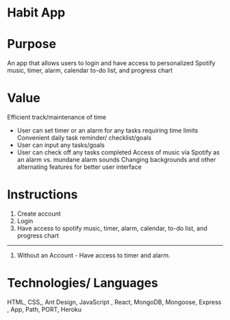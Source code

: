 # Habit App

# Purpose
An app that allows users to login and have access to personalized Spotify music, timer, alarm, calendar to-do list, and progress chart

# Value
Efficient track/maintenance of time
- User can set timer or an alarm for any tasks requiring time limits
Convenient daily task reminder/ checklist/goals
- User can input any tasks/goals
- User can check off any tasks completed
Access of music via Spotify as an alarm vs. mundane alarm sounds
Changing backgrounds and other alternating features for better user interface


# Instructions
1. Create account
2. Login
3. Have access to spotify music, timer, alarm, calendar, to-do list, and progress chart
---------------------------------------------------------------------------------------------------

1. Without an Account - Have access to timer and alarm.

# Technologies/ Languages
HTML, CSS,, Ant Design,  JavaScript , React, MongoDB, Mongoose,  Express , App, Path, PORT, Heroku